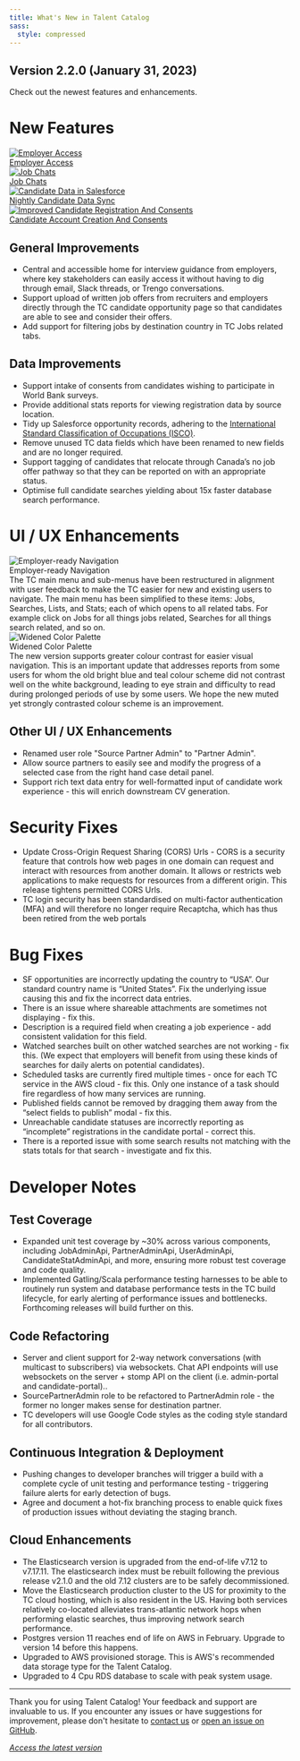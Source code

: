 ```yaml
---
title: What's New in Talent Catalog
sass:
  style: compressed
---
```


## Version 2.2.0 (January 31, 2023)

Check out the newest features and enhancements.

# New Features

<div class="card-container">

  <a href="./v220/employer_access" class="card">
    <img src="./assets/images/v220/EmployerAccess.png" alt="Employer Access" class="card-image">
    <div class="card-title">Employer Access</div>
  </a>

  <a href="./v220/job_chats" class="card">
    <img src="./assets/images/v220/JobChats.png" alt="Job Chats" class="card-image">
    <div class="card-title">Job Chats</div>
  </a>

</div>

<div class="card-container">

  <a href="./v220/candidate_data_in_salesforce" class="card">
    <img src="./assets/images/v220/CandidateDataInSalesforce.png" 
            alt="Candidate Data in Salesforce" class="card-image">
    <div class="card-title">Nightly Candidate Data Sync</div>
  </a>

  <a href="./v220/candidate_registration_and_consents" class="card">
    <img src="./assets/images/v220/CandidateRegistrationAndConsents.png" 
            alt="Improved Candidate Registration And Consents" class="card-image">
    <div class="card-title">Candidate Account Creation And Consents</div>
  </a>

</div>

## General Improvements

- Central and accessible home for interview guidance from employers, where key stakeholders can easily access it 
without having to dig through email, Slack threads, or Trengo conversations.
- Support upload of written job offers from recruiters and employers directly through the TC
candidate opportunity page so that candidates are able to see and consider their offers.
- Add support for filtering jobs by destination country in TC Jobs related tabs.

## Data Improvements

- Support intake of consents from candidates wishing to participate in World Bank surveys.
- Provide additional stats reports for viewing registration data by source location.
- Tidy up Salesforce opportunity records, adhering to the <a href="https://www.ilo.org/public/english/bureau/stat/isco/index.htm">
International Standard Classification of Occupations (ISCO)</a>.
- Remove unused TC data fields which have been renamed to new fields and are no longer required.
- Support tagging of candidates that relocate through Canada’s no job offer pathway so that they can 
be reported on with an appropriate status.
- Optimise full candidate searches yielding about 15x faster database search performance.

# UI / UX Enhancements

<div class="card-container">

  <div class="card-no-border">
    <img src="./assets/images/v220/EmployerReadyNavigation.png" alt="Employer-ready Navigation" class="card-image">
    <div class="card-body">
      <div class="card-title">Employer-ready Navigation</div>
      <div class="card-description">
        The TC main menu and sub-menus have been restructured in alignment with user feedback to make
the TC easier for new and existing users to navigate. The main menu has been simplified to these items: 
Jobs, Searches, Lists, and Stats; each of which opens to all related tabs. For example click on Jobs for all things
jobs related, Searches for all things search related, and so on.
      </div>
    </div>
  </div>

  <div class="card-no-border">
    <img src="./assets/images/v220/WidenedColorPalette.png" alt="Widened Color Palette" class="card-image">
    <div class="card-body">
      <div class="card-title">Widened Color Palette</div>
      <div class="card-description">
        The new version supports greater colour contrast for easier visual navigation. This is an important 
update that addresses reports from some users for whom the old bright blue and teal colour scheme did not contrast 
well on the white background, leading to eye strain and difficulty to read during prolonged periods 
of use by some users. We hope the new muted yet strongly contrasted colour scheme is an improvement.
      </div>
    </div>
  </div>

</div>

## Other UI / UX Enhancements

- Renamed user role "Source Partner Admin" to "Partner Admin".
- Allow source partners to easily see and modify the progress of a selected case from the right hand case detail panel.
- Support rich text data entry for well-formatted input of candidate work experience - this will enrich downstream CV generation.


# Security Fixes

- Update Cross-Origin Request Sharing (CORS) Urls - CORS is a security feature that controls how web 
pages in one domain can request and interact with resources from another domain. It allows or 
restricts web applications to make requests for resources from a different origin. This release 
tightens permitted CORS Urls.
- TC login security has been standardised on multi-factor authentication (MFA) and will therefore 
no longer require Recaptcha, which has thus been retired from the web portals


# Bug Fixes

- SF opportunities are incorrectly updating the country to “USA”. Our standard country name is “United States”. Fix the underlying issue causing this and fix the incorrect data entries.
- There is an issue where shareable attachments are sometimes not displaying - fix this.
- Description is a required field when creating a job experience - add consistent validation for this field.
- Watched searches built on other watched searches are not working - fix this. (We expect that employers will benefit from using these kinds of searches for daily alerts on potential candidates).
- Scheduled tasks are currently fired multiple times - once for each TC service in the AWS cloud - fix this. Only one instance of a task should fire regardless of how many services are running.
- Published fields cannot be removed by dragging them away from the “select fields to publish” modal - fix this.
- Unreachable candidate statuses are incorrectly reporting as “incomplete” registrations in the candidate portal - correct this.
- There is a reported issue with some search results not matching with the stats totals for that search - investigate and fix this.


# Developer Notes

## Test Coverage

- Expanded unit test coverage by ~30% across various components, including JobAdminApi, PartnerAdminApi, UserAdminApi, CandidateStatAdminApi, 
and more, ensuring more robust test coverage and code quality.
- Implemented Gatling/Scala performance testing harnesses to be able to routinely run system and 
database performance tests in the TC build lifecycle, for early alerting of performance issues and 
bottlenecks. Forthcoming releases will build further on this.

## Code Refactoring
- Server and client support for 2-way network conversations (with multicast to subscribers) via 
websockets. Chat API endpoints will use websockets on the server + stomp API on the client (i.e. 
admin-portal and candidate-portal)..
- SourcePartnerAdmin role to be refactored to PartnerAdmin role - the former no longer makes sense for destination partner.
- TC developers will use Google Code styles as the coding style standard for all contributors.

## Continuous Integration & Deployment
- Pushing changes to developer branches will trigger a build with a complete cycle of unit testing and performance testing - triggering failure alerts for early detection of bugs.
- Agree and document a hot-fix branching process to enable quick fixes of production issues without deviating the staging branch.

## Cloud Enhancements
- The Elasticsearch version is upgraded from the end-of-life v7.12 to v7.17.11. The elasticsearch index must be rebuilt following the previous release v2.1.0 and the old 7.12 clusters are to be safely decommissioned.
- Move the Elasticsearch production cluster to the US for proximity to the TC cloud hosting, which is also resident in the US. 
Having both services relatively co-located alleviates trans-atlantic network hops when performing elastic searches, thus improving network search performance.
- Postgres version 11 reaches end of life on AWS in February. Upgrade to version 14 before this happens.
- Upgraded to AWS provisioned storage. This is AWS's recommended data storage type for the Talent Catalog.
- Upgraded to 4 Cpu RDS database to scale with peak system usage.



---

Thank you for using Talent Catalog! Your feedback and support are invaluable to us. If you encounter any issues or have
suggestions for improvement, please don't hesitate to [contact us](mailto:support@talentcatalog.net) or
[open an issue on GitHub](https://github.com/Talent-Catalog/talentcatalog/issues).

*[Access the latest version](https://tctalent.org/admin-portal/login)*

